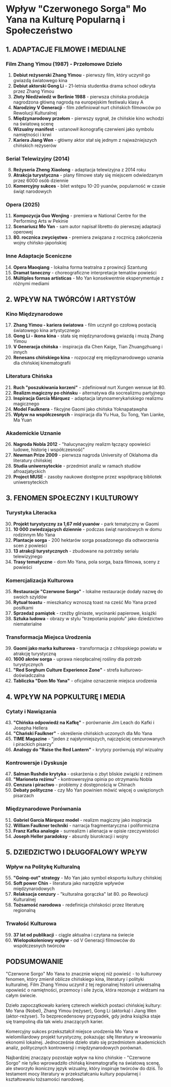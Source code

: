 # Wpływ "Czerwonego Sorga" Mo Yana na Kulturę Popularną i Społeczeństwo

## 1. ADAPTACJE FILMOWE I MEDIALNE

### Film Zhang Yimou (1987) - Przełomowe Dzieło
1. **Debiut reżyserski Zhang Yimou** - pierwszy film, który uczynił go gwiazdą światowego kina
2. **Debiut aktorski Gong Li** - 21-letnia studentka drama school odkryta przez Zhang Yimou
3. **Złoty Niedźwiedź w Berlinie 1988** - pierwsza chińska produkcja nagrodzona główną nagrodą na europejskim festiwalu klasy A
4. **Narodziny V Generacji** - film zdefiniował nurt chińskich filmowców po Rewolucji Kulturalnej
5. **Międzynarodowy przełom** - pierwszy sygnał, że chińskie kino wchodzi na światową scenę
6. **Wizualny manifest** - ustanowił ikonografię czerwieni jako symbolu namiętności i krwi
7. **Kariera Jiang Wen** - główny aktor stał się jednym z najważniejszych chińskich reżyserów

### Serial Telewizyjny (2014)
8. **Reżyseria Zheng Xiaolong** - adaptacja telewizyjna z 2014 roku
9. **Atrakcja turystyczna** - plany filmowe stały się miejscem odwiedzanym przez 6000 osób dziennie
10. **Komercyjny sukces** - bilet wstępu 10-20 yuanów, popularność w czasie świąt narodowych

### Opera (2025)
11. **Kompozycja Guo Wenjing** - premiera w National Centre for the Performing Arts w Pekinie
12. **Scenariusz Mo Yan** - sam autor napisał libretto do pierwszej adaptacji operowej
13. **80. rocznica zwycięstwa** - premiera związana z rocznicą zakończenia wojny chińsko-japońskiej

### Inne Adaptacje Sceniczne
14. **Opera Maoqiang** - lokalna forma teatralna z prowincji Szantung
15. **Dramat taneczny** - choreograficzne interpretacje tematów powieści
16. **Múltiples formas artísticas** - Mo Yan konsekwentnie eksperymentuje z różnymi mediami

## 2. WPŁYW NA TWÓRCÓW I ARTYSTÓW

### Kino Międzynarodowe
17. **Zhang Yimou - kariera światowa** - film uczynił go czołową postacią światowego kina artystycznego
18. **Gong Li - ikona kina** - stała się międzynarodową gwiazdą i muzą Zhang Yimou
19. **V Generacja chińska** - inspiracja dla Chen Kaige, Tian Zhuangzhuang i innych
20. **Renesans chińskiego kina** - rozpoczął erę międzynarodowego uznania dla chińskiej kinematografii

### Literatura Chińska
21. **Ruch "poszukiwania korzeni"** - zdefiniował nurt Xungen wenxue lat 80.
22. **Realizm magiczny po chińsku** - alternatywa dla socrealizmu partyjnego
23. **Inspiracja García Márquez** - adaptacja latynoamerykańskiego realizmu magicznego
24. **Model Faulknera** - fikcyjne Gaomi jako chińska Yoknapatawpha
25. **Wpływ na współczesnych** - inspiracja dla Yu Hua, Su Tong, Yan Lianke, Ma Yuan

### Akademickie Uznanie
26. **Nagroda Nobla 2012** - "halucynacyjny realizm łączący opowieści ludowe, historię i współczesność"
27. **Newman Prize 2009** - pierwsza nagroda University of Oklahoma dla literatury chińskiej
28. **Studia uniwersyteckie** - przedmiot analiz w ramach studiów afroazjatyckich
29. **Project MUSE** - zasoby naukowe dostępne przez współpracę bibliotek uniwersyteckich

## 3. FENOMEN SPOŁECZNY I KULTUROWY

### Turystyka Literacka
30. **Projekt turystyczny za 1,67 mld yuanów** - park tematyczny w Gaomi
31. **10 000 zwiedzających dziennie** - podczas świąt narodowych w domu rodzinnym Mo Yana
32. **Plantacje sorga** - 200 hektarów sorga posadzonego dla odtworzenia scen z powieści
33. **13 atrakcji turystycznych** - zbudowane na potrzeby serialu telewizyjnego
34. **Trasy tematyczne** - dom Mo Yana, pola sorga, baza filmowa, sceny z powieści

### Komercjalizacja Kulturowa
35. **Restauracje "Czerwone Sorgo"** - lokalne restauracje dodały nazwę do swoich szyldów
36. **Rytuał toastu** - mieszkańcy wznoszą toast na cześć Mo Yana przed posiłkami
37. **Sprzedaż pamiątek** - rzeźby gliniaste, wycinanki papierowe, książki
38. **Sztuka ludowa** - obrazy w stylu "trzepotania popiołu" jako dziedzictwo niematerialne

### Transformacja Miejsca Urodzenia
39. **Gaomi jako marka kulturowa** - transformacja z chłopskiego powiatu w atrakcję turystyczną
40. **1600 akrów sorga** - uprawa nieopłacalnej rośliny dla potrzeb turystycznych
41. **"Red Sorghum Culture Experience Zone"** - strefa kulturowo-doświadczalna
42. **Tabliczka "Dom Mo Yana"** - oficjalne oznaczenie miejsca urodzenia

## 4. WPŁYW NA POPKULTURĘ I MEDIA

### Cytaty i Nawiązania
43. **"Chińska odpowiedź na Kafkę"** - porównanie Jim Leach do Kafki i Josepha Hellera
44. **"Chański Faulkner"** - określenie chińskich uczonych dla Mo Yana
45. **TIME Magazine** - "jeden z najsłynniejszych, najczęściej cenzurowanych i pirackich pisarzy"
46. **Analogy do "Raise the Red Lantern"** - krytycy porównują styl wizualny

### Kontrowersje i Dyskusje
47. **Salman Rushdie krytyka** - oskarżenia o zbyt bliskie związki z reżimem
48. **"Marioneta reżimu"** - kontrowersyjna opinia po otrzymaniu Nobla
49. **Cenzura i piractwo** - problemy z dostępnością w Chinach
50. **Debaty polityczne** - czy Mo Yan powinien mówić więcej o uwięzionych pisarzach

### Międzynarodowe Porównania
51. **Gabriel García Márquez model** - realizm magiczny jako inspiracja
52. **William Faulkner techniki** - narracja fragmentaryczna i poliformiczna
53. **Franz Kafka analogie** - surrealizm i alienacja w opisie rzeczywistości
54. **Joseph Heller paradoksy** - absurdy biurokracji i wojny

## 5. DZIEDZICTWO I DŁUGOFALOWY WPŁYW

### Wpływ na Politykę Kulturalną
55. **"Going-out" strategy** - Mo Yan jako symbol eksportu kultury chińskiej
56. **Soft power Chin** - literatura jako narzędzie wpływów międzynarodowych
57. **Relaksacja cenzury** - "kulturalna gorączka" lat 80. po Rewolucji Kulturalnej
58. **Tożsamość narodowa** - redefinicja chińskości przez literaturę regionalną

### Trwałość Kulturowa
59. **37 lat od publikacji** - ciągle aktualna i czytana na świecie
60. **Wielopokoleniowy wpływ** - od V Generacji filmowców do współczesnych twórców

## PODSUMOWANIE

"Czerwone Sorgo" Mo Yana to znacznie więcej niż powieść - to kulturowy fenomen, który zmienił oblicze chińskiego kina, literatury i polityki kulturalnej. Film Zhang Yimou uczynił z tej regionalnej historii uniwersalną opowieść o namiętności, przemocy i sile życia, która rezonuje z widzami na całym świecie.

Dzieło zapoczątkowało karierę czterech wielkich postaci chińskiej kultury: Mo Yana (Nobel), Zhang Yimou (reżyser), Gong Li (aktorka) i Jiang Wen (aktor-reżyser). To bezprecedensowy przypadek, gdy jedna książka staje się trampoliną dla tak wielu znaczących karier.

Komercyjny sukces przekształcił miejsce urodzenia Mo Yana w wielomiliardowy projekt turystyczny, pokazując siłę literatury w kreowaniu ekonomii lokalnej. Jednocześnie dzieło stało się przedmiotem akademickich analiz, politycznych kontrowersji i międzynarodowych porównań.

Najbardziej znaczący pozostaje wpływ na kino chińskie - "Czerwone Sorgo" nie tylko wprowadziło chińską kinematografię na światową scenę, ale stworzyło ikoniczny język wizualny, który inspiruje twórców do dziś. To testament mocy literatury w przekształcaniu kultury popularnej i kształtowaniu tożsamości narodowej.